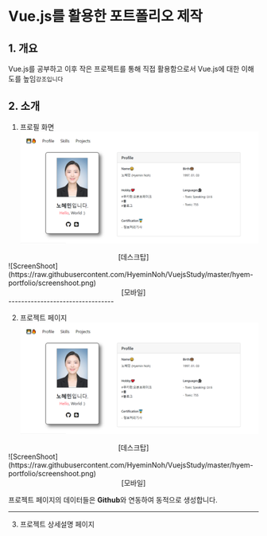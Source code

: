 Vue.js를 활용한 포트폴리오 제작
=======================
## 1. 개요
Vue.js를 공부하고 이후 작은 프로젝트를 통해 직접 활용함으로서 Vue.js에 대한 이해도를 높임```강조입니다```

## 2. 소개   
1. 프로필 화면   
![ScreenShoot](https://raw.githubusercontent.com/HyeminNoh/VuejsStudy/master/hyem-portfolio/screenshoot.png)   
<center>[데스크탑]</center>
![ScreenShoot](https://raw.githubusercontent.com/HyeminNoh/VuejsStudy/master/hyem-portfolio/screenshoot.png)   
<center>[모바일]</center>   
---------------------------------

2. 프로젝트 페이지
![ScreenShoot](https://raw.githubusercontent.com/HyeminNoh/VuejsStudy/master/hyem-portfolio/screenshoot.png)    
<center>[데스크탑]</center>    
![ScreenShoot](https://raw.githubusercontent.com/HyeminNoh/VuejsStudy/master/hyem-portfolio/screenshoot.png)    
<center>[모바일]</center>      

프로젝트 페이지의 데이터들은 <strong>Github</strong>와 연동하여 동적으로 생성합니다.

---------------------------------


3. 프로젝트 상세설명 페이지
